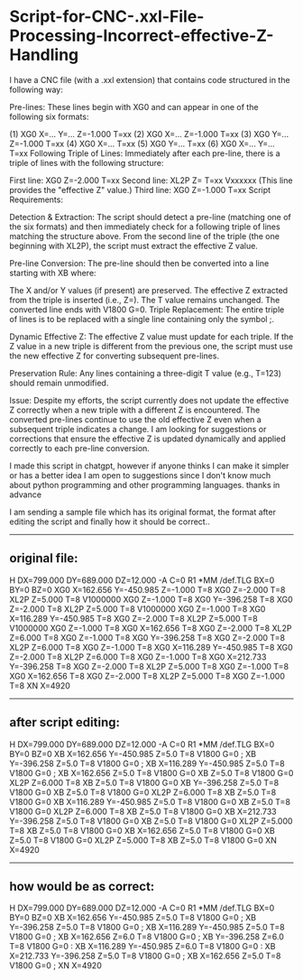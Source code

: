 # Script-for-CNC-.xxl-File-Processing-Incorrect-effective-Z-Handling

I have a CNC file (with a .xxl extension) that contains code structured in the following way:

Pre-lines:
These lines begin with XG0 and can appear in one of the following six formats:

(1) XG0 X=... Y=... Z=-1.000 T=xx
(2) XG0 X=... Z=-1.000 T=xx
(3) XG0 Y=... Z=-1.000 T=xx
(4) XG0 X=... T=xx
(5) XG0 Y=... T=xx
(6) XG0 X=... Y=... T=xx
Following Triple of Lines:
Immediately after each pre-line, there is a triple of lines with the following structure:

First line: XG0 Z=-2.000 T=xx
Second line: XL2P Z=<positive number> T=xx Vxxxxxx
(This line provides the "effective Z" value.)
Third line: XG0 Z=-1.000 T=xx
Script Requirements:

Detection & Extraction:
The script should detect a pre-line (matching one of the six formats) and then immediately check for a following triple of lines matching the structure above.
From the second line of the triple (the one beginning with XL2P), the script must extract the effective Z value.

Pre-line Conversion:
The pre-line should then be converted into a line starting with XB where:

The X and/or Y values (if present) are preserved.
The effective Z extracted from the triple is inserted (i.e., Z=<effective Z>).
The T value remains unchanged.
The converted line ends with V1800 G=0.
Triple Replacement:
The entire triple of lines is to be replaced with a single line containing only the symbol ;.

Dynamic Effective Z:
The effective Z value must update for each triple. If the Z value in a new triple is different from the previous one, the script must use the new effective Z for converting subsequent pre-lines.

Preservation Rule:
Any lines containing a three-digit T value (e.g., T=123) should remain unmodified.

Issue:
Despite my efforts, the script currently does not update the effective Z correctly when a new triple with a different Z is encountered. The converted pre-lines continue to use the old effective Z even when a subsequent triple indicates a change. I am looking for suggestions or corrections that ensure the effective Z is updated dynamically and applied correctly to each pre-line conversion.

I made this script in chatgpt, however if anyone thinks I can make it simpler or has a better idea I am open to suggestions since I don't know much about python programming and other programming languages.
thanks in advance

I am sending a sample file which has its original format, the format after editing the script and finally how it should be correct..


--------------
original file:
--------------

H DX=799.000 DY=689.000 DZ=12.000 -A C=0 R1 *MM /def.TLG  BX=0 BY=0 BZ=0
XG0 X=162.656 Y=-450.985 Z=-1.000 T=8
XG0   Z=-2.000 T=8
XL2P   Z=5.000 T=8 V1000000
XG0   Z=-1.000 T=8
XG0  Y=-396.258  T=8
XG0   Z=-2.000 T=8
XL2P   Z=5.000 T=8 V1000000
XG0   Z=-1.000 T=8
XG0 X=116.289 Y=-450.985  T=8
XG0   Z=-2.000 T=8
XL2P   Z=5.000 T=8 V1000000
XG0   Z=-1.000 T=8
XG0 X=162.656   T=8
XG0   Z=-2.000 T=8
XL2P   Z=6.000 T=8 
XG0   Z=-1.000 T=8
XG0  Y=-396.258  T=8
XG0   Z=-2.000 T=8
XL2P   Z=6.000 T=8 
XG0   Z=-1.000 T=8
XG0 X=116.289 Y=-450.985  T=8
XG0   Z=-2.000 T=8
XL2P   Z=6.000 T=8 
XG0   Z=-1.000 T=8
XG0 X=212.733 Y=-396.258  T=8
XG0   Z=-2.000 T=8
XL2P   Z=5.000 T=8 
XG0   Z=-1.000 T=8
XG0 X=162.656   T=8
XG0   Z=-2.000 T=8
XL2P   Z=5.000 T=8 
XG0   Z=-1.000 T=8
XN X=4920

---------------------
after script editing: 
---------------------

H DX=799.000 DY=689.000 DZ=12.000 -A C=0 R1 *MM /def.TLG  BX=0 BY=0 BZ=0
XB X=162.656 Y=-450.985 Z=5.0 T=8 V1800 G=0
;
XB Y=-396.258 Z=5.0 T=8 V1800 G=0
;
XB X=116.289 Y=-450.985 Z=5.0 T=8 V1800 G=0
;
XB X=162.656 Z=5.0 T=8 V1800 G=0
XB Z=5.0 T=8 V1800 G=0
XL2P   Z=6.000 T=8 
XB Z=5.0 T=8 V1800 G=0
XB Y=-396.258 Z=5.0 T=8 V1800 G=0
XB Z=5.0 T=8 V1800 G=0
XL2P   Z=6.000 T=8 
XB Z=5.0 T=8 V1800 G=0
XB X=116.289 Y=-450.985 Z=5.0 T=8 V1800 G=0
XB Z=5.0 T=8 V1800 G=0
XL2P   Z=6.000 T=8 
XB Z=5.0 T=8 V1800 G=0
XB X=212.733 Y=-396.258 Z=5.0 T=8 V1800 G=0
XB Z=5.0 T=8 V1800 G=0
XL2P   Z=5.000 T=8 
XB Z=5.0 T=8 V1800 G=0
XB X=162.656 Z=5.0 T=8 V1800 G=0
XB Z=5.0 T=8 V1800 G=0
XL2P   Z=5.000 T=8 
XB Z=5.0 T=8 V1800 G=0
XN X=4920

------------------------
how would be as correct:
------------------------

H DX=799.000 DY=689.000 DZ=12.000 -A C=0 R1 *MM /def.TLG  BX=0 BY=0 BZ=0
XB X=162.656 Y=-450.985 Z=5.0 T=8 V1800 G=0
;
XB Y=-396.258 Z=5.0 T=8 V1800 G=0
;
XB X=116.289 Y=-450.985 Z=5.0 T=8 V1800 G=0
;
XB X=162.656 Z=6.0 T=8 V1800 G=0
;
XB Y=-396.258 Z=6.0 T=8 V1800 G=0
:
XB X=116.289 Y=-450.985 Z=6.0 T=8 V1800 G=0
:
XB X=212.733 Y=-396.258 Z=5.0 T=8 V1800 G=0
;
XB X=162.656 Z=5.0 T=8 V1800 G=0
;
XN X=4920


